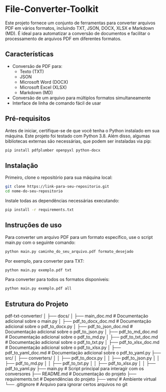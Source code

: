 # File-Converter-Toolkit

Este projeto fornece um conjunto de ferramentas para converter arquivos PDF em vários formatos, incluindo TXT, JSON, DOCX, XLSX e Markdown (MD). É ideal para automatizar a conversão de documentos e facilitar o processamento de arquivos PDF em diferentes formatos.

## Características

- Conversão de PDF para:
  - Texto (TXT)
  - JSON
  - Microsoft Word (DOCX)
  - Microsoft Excel (XLSX)
  - Markdown (MD)
- Conversão de um arquivo para múltiplos formatos simultaneamente
- Interface de linha de comando fácil de usar

## Pré-requisitos

Antes de iniciar, certifique-se de que você tenha o Python instalado em sua máquina. Este projeto foi testado com Python 3.8. Além disso, algumas bibliotecas externas são necessárias, que podem ser instaladas via pip:

```bash
pip install pdfplumber openpyxl python-docx
```

## Instalação

Primeiro, clone o repositório para sua máquina local:

```bash
git clone https://link-para-seu-repositorio.git
cd nome-do-seu-repositorio
```

Instale todas as dependências necessárias executando:

```bash
pip install -r requirements.txt
```

## Instruções de uso

Para converter um arquivo PDF para um formato específico, use o script main.py com o seguinte comando:

```bash
python main.py caminho_do_seu_arquivo.pdf formato_desejado
```

Por exemplo, para converter para TXT:

```bash
python main.py exemplo.pdf txt
```

Para converter para todos os formatos disponíveis:

```bash
python main.py exemplo.pdf all
```


## Estrutura do Projeto

pdf-txt-converter/
│
├── docs/
│   ├── main_doc.md  # Documentação adicional sobre o main.py
│   ├── pdf_to_docx_doc.md # Documentação adicional sobre o pdf_to_docx.py
│   ├── pdf_to_json_doc.md # Documentação adicional sobre o pdf_to_json.py
│   ├── pdf_to_md_doc.md # Documentação adicional sobre o pdf_to_md.py
│   ├── pdf_to_txt_doc.md # Documentação adicional sobre o pdf_to_txt.py
│   ├── pdf_to_xlsx_doc.md # Documentação adicional sobre o pdf_to_xlsx.py
│   ├── pdf_to_yaml_doc.md # Documentação adicional sobre o pdf_to_yaml.py
├── src/
│   ├── converters/
│   │   ├── pdf_to_docx.py
│   │   ├── pdf_to_json.py
│   │   ├── pdf_to_md.py
│   │   ├── pdf_to_txt.py
│   │   ├── pdf_to_xlsx.py
│   │   ├── pdf_to_yaml.py
├── main.py  # Script principal para interagir com os conversores
├── README.md             # Documentação do projeto
├── requirements.txt      # Dependências do projeto
├── venv/                 # Ambiente virtual
└── .gitignore            # Arquivo para ignorar certos arquivos no git

